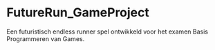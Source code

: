 # FutureRun_GameProject
Een futuristisch endless runner spel ontwikkeld voor het examen Basis Programmeren van Games.
